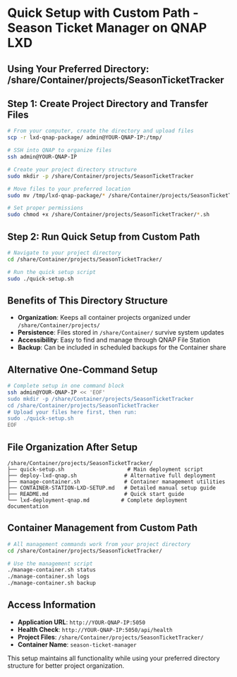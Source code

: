 # Quick Setup with Custom Path - Season Ticket Manager on QNAP LXD

## Using Your Preferred Directory: /share/Container/projects/SeasonTicketTracker

## Step 1: Create Project Directory and Transfer Files
```bash
# From your computer, create the directory and upload files
scp -r lxd-qnap-package/ admin@YOUR-QNAP-IP:/tmp/

# SSH into QNAP to organize files
ssh admin@YOUR-QNAP-IP

# Create your project directory structure
sudo mkdir -p /share/Container/projects/SeasonTicketTracker

# Move files to your preferred location
sudo mv /tmp/lxd-qnap-package/* /share/Container/projects/SeasonTicketTracker/

# Set proper permissions
sudo chmod +x /share/Container/projects/SeasonTicketTracker/*.sh
```

## Step 2: Run Quick Setup from Custom Path
```bash
# Navigate to your project directory
cd /share/Container/projects/SeasonTicketTracker/

# Run the quick setup script
sudo ./quick-setup.sh
```

## Benefits of This Directory Structure
- **Organization**: Keeps all container projects organized under `/share/Container/projects/`
- **Persistence**: Files stored in `/share/Container/` survive system updates
- **Accessibility**: Easy to find and manage through QNAP File Station
- **Backup**: Can be included in scheduled backups for the Container share

## Alternative One-Command Setup
```bash
# Complete setup in one command block
ssh admin@YOUR-QNAP-IP << 'EOF'
sudo mkdir -p /share/Container/projects/SeasonTicketTracker
cd /share/Container/projects/SeasonTicketTracker
# Upload your files here first, then run:
sudo ./quick-setup.sh
EOF
```

## File Organization After Setup
```
/share/Container/projects/SeasonTicketTracker/
├── quick-setup.sh                    # Main deployment script
├── deploy-lxd-qnap.sh               # Alternative full deployment
├── manage-container.sh              # Container management utilities
├── CONTAINER-STATION-LXD-SETUP.md   # Detailed manual setup guide
├── README.md                        # Quick start guide
└── lxd-deployment-qnap.md          # Complete deployment documentation
```

## Container Management from Custom Path
```bash
# All management commands work from your project directory
cd /share/Container/projects/SeasonTicketTracker/

# Use the management script
./manage-container.sh status
./manage-container.sh logs
./manage-container.sh backup
```

## Access Information
- **Application URL**: `http://YOUR-QNAP-IP:5050`
- **Health Check**: `http://YOUR-QNAP-IP:5050/api/health`
- **Project Files**: `/share/Container/projects/SeasonTicketTracker/`
- **Container Name**: `season-ticket-manager`

This setup maintains all functionality while using your preferred directory structure for better project organization.